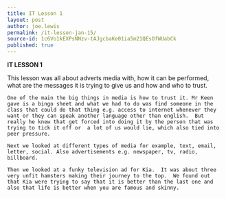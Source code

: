 ```yaml
---
title: IT Lesson 1
layout: post
author: joe.lewis
permalink: /it-lesson-jan-15/
source-id: 1c6Vo1kEXPsNNzv-tAJgcbaKe01ia5m21QEsOfWUabCk
published: true
---
```

**IT LESSON 1**

This lesson was all about adverts media with, how it can be performed, what are the messages it is trying to give us and how and who to trust.

	One of the main the big things in media is how to trust it. Mr Keen gave is a bingo sheet and what we had to do was find someone in the class that could do that thing e.g. access to internet whenever they want or they can speak another language other than english.  But really he knew that get forced into doing it by the person that was trying to tick it off or  a lot of us would lie, which also tied into peer pressure. 

	Next we looked at different types of media for example, text, email, letter, social. Also advertisements e.g. newspaper, tv, radio, billboard.

	Then we looked at a funky television ad for Kia.  It was about three very unfit hamsters making their journey to the top.  We found out that Kia were trying to say that it is better than the last one and also that life is better when you are famous and skinny.

	

